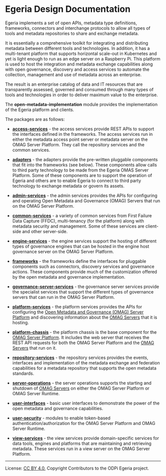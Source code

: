 <!-- SPDX-License-Identifier: CC-BY-4.0 -->
<!-- Copyright Contributors to the ODPi Egeria project. -->

# Egeria Design Documentation

Egeria implements a set of open APIs, metadata type definitions,
frameworks, connectors and interchange protocols to allow all types of tools and
metadata repositories to share and exchange metadata.

It is essentially a comprehensive toolkit for integrating and
distributing metadata between different tools and technologies.
In addition, it has a multi-tenant platform
that supports horizontal scale-out in Kubernetes and yet is light enough to run
as an edge server on a Raspberry Pi.  This platform is
used to host the integration and metadata exchange capabilities
along with open governance,
discovery and access services to automate the collection, management and
use of metadata across an enterprise.  

The result is an enterprise catalog of
data and IT resources that are transparently assessed, governed and consumed 
through many types of tools and technologies in order to
deliver maximum value to the enterprise.

The **open-metadata-implementation** module provides the implementation of the Egeria
platform and clients.

The packages are as follows:

* **[access-services](access-services)** - the access services provide REST APIs to support the interfaces
  defined in the frameworks.  The access services run in either the metadata access
point server or metadata server on the OMAG Server Platform.  They call the repository services
and the common services.

* **[adapters](adapters)** - the adapters provide the pre-written pluggable components that fit into the frameworks
(see below).  These components allow calls to third party technology to be made from the Egeria
OMAS Server Platform.  Some of these components are to support the operation of Egeria and others are to enable
Egeria to connect to third party technology to exchange metadata or govern its assets.

* **[admin-services](admin-services)** - the admin services provides the APIs for configuring
and operating Open Metadata and Governance (OMAG) Servers that run on the OMAG Server Platform.

* **[common-services](common-services)** - a variety of common services from First Failure Data Capture (FFDC),
multi-tenancy (for the platform) along with metadata security and management.  Some of these services are
client-side and other server-side.

* **[engine-services](engine-services)** - the engine services support the hosting of different types of
governance engines that can be hosted in the engine host governance server on the OMAG Server Platform.

* **[frameworks](frameworks)** - the frameworks define the interfaces for pluggable components such
as connectors, discovery services and governance actions.  These
components provide much of the customization offered by the open metadata and governance
implementation.

* **[governance-server-services](governance-server-services)** - the governance server services provide the 
specialist services that support the different types of governance servers that can run in the OMAG Server Platform.

* **[platform-services](platform-services)** - the platform services provides the APIs for configuring the 
[Open Metadata and Governance (OMAG) Server Platform](https://egeria-project.org/concepts/omag-server-runtime/)
and discovering information about the [OMAG Servers](https://egeria-project.org/concepts/omag-server/) that it is hosting.

* **[platform-chassis](platform-chassis)** - the platform chassis is the base component for the 
[OMAG Server Platform](https://egeria-project.org/concepts/omag-server-platform/).
It includes the web server that receives the REST API requests for both the OMAG Server Platform
and the [OMAG Servers](https://egeria-project.org/concepts/omag-server/) that run on it.

* **[repository-services](repository-services)** - the repository services provides the events, interfaces and
implementation of the metadata exchange and federation capabilities for a metadata
repository that supports the open metadata standards.

* **[server-operations](server-operations)** - the server operations supports the starting and shutdown of
[OMAG Servers](https://egeria-project.org/concepts/omag-server/) on either the OMAG Server Platform or 
OMAG Server Runtime.

* **[user-interfaces](user-interfaces)** - basic user interfaces to demonstrate the power of the open
metadata and governance capabilities.

* **[user-security](user-security)** - modules to enable token-based authentication/authorization for the 
OMAG Server Platform and OMAG Server Runtime.

* **[view-services](view-services)** - the view services provide domain-specific services for data tools, engines
  and platforms that are maintaining and retrieving metadata.  These services run in a view server on the OMAG Server Platform.
 
----
License: [CC BY 4.0](https://creativecommons.org/licenses/by/4.0/),
Copyright Contributors to the ODPi Egeria project.
